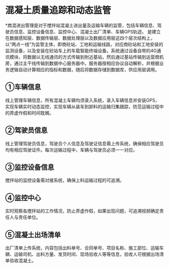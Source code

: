 # 混凝土质量追踪和动态监管

*商混进出管理是对于搅拌站混凝土进出量及运输车辆的监管，包括车辆信息、驾驶员信息、监控设备信息、监控中心、混凝土出厂清单、车辆GPS轨迹。
是建立在数据感知层、数据传输层、数据处理层以及数据应用层这四个层次结构上，以“两点一线”为监管主体，即商砼站、工地和运输线路，对应商砼站和工地安装的监测设备，以及安装在砼站车上的车载智能终端设备。系统通过设备自带的4G通讯模块，将数据以无线通讯的方式传输到附近基站，然后通过基站传输到运营商机房，通过主干线传输到数据中心服务器中。服务器按相应协议自动解析，并根据业务逻辑自动计算相应的指标和数据，随后将数据存储到数据库，供应用层调用。


## ①车辆信息
线上管理车辆信息，所有混凝土车辆均须录入系统，录入车辆信息并安装GPS，实现车辆实时动态监控，实现车辆从装车到卸料的运输归集跟踪，防范运输过程中的弄虚作假和时间耽搁。

## ②驾驶员信息
线上管理驾驶员信息，驾驶员个人信息及驾驶证信息需上传系统，确保相应驾驶员均有相应驾驶证件。每次运输过程中，车辆与驾驶员必须一一对应。

## ③监控设备信息
搅拌站的监控设备需对接系统，确保上料运输过程的可追溯。

## ④监控中心
实时观察各搅拌站的工作情况，防止弄虚作假，如果出现问题，可追溯视频确定责任人与责任单位。

## ⑤混凝土出场清单
出厂清单上传系统，内容包括出料单号、合同单号、项目名称、施工部位、运输车辆、运输司机、出料方量、发货时间、现场验收人等等信息，验收人可根据出场清单验收混凝土。
